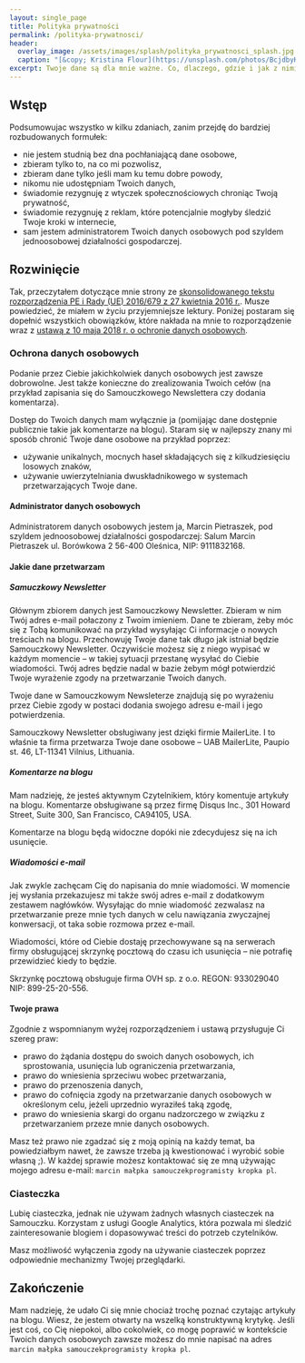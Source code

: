 ```yaml
---
layout: single_page
title: Polityka prywatności
permalink: /polityka-prywatnosci/
header:
  overlay_image: /assets/images/splash/polityka_prywatnosci_splash.jpg
  caption: "[&copy; Kristina Flour](https://unsplash.com/photos/BcjdbyKWquw)"
excerpt: Twoje dane są dla mnie ważne. Co, dlaczego, gdzie i jak z nimi robię opisałem w Samouczkowej polityce prywatności.
---
```


## Wstęp

Podsumowujac wszystko w kilku zdaniach, zanim przejdę do bardziej rozbudowanych formułek:

- nie jestem studnią bez dna pochłaniającą dane osobowe,
- zbieram tylko to, na co mi pozwolisz,
- zbieram dane tylko jeśli mam ku temu dobre powody,
- nikomu nie udostępniam Twoich danych,
- świadomie rezygnuję z wtyczek społecznościowych chroniąc Twoją prywatność,
- świadomie rezygnuję z reklam, które potencjalnie mogłyby śledzić Twoje kroki w internecie,
- sam jestem administratorem Twoich danych osobowych pod szyldem jednoosobowej działalności gospodarczej.

## Rozwinięcie

Tak, przeczytałem dotyczące mnie strony ze [skonsolidowanego tekstu rozporządzenia PE i Rady (UE) 2016/679 z 27 kwietnia 2016 r.](http://prawo.sejm.gov.pl/isap.nsf/DocDetails.xsp?id=WDU20180001000). Musze powiedzieć, że miałem w życiu przyjemniejsze lektury. Poniżej postaram się dopełnić wszystkich obowiązków, które nakłada na mnie to rozporządzenie wraz z [ustawą z 10 maja 2018 r. o ochronie danych osobowych](http://prawo.sejm.gov.pl/isap.nsf/DocDetails.xsp?id=WDU20180001000).

### Ochrona danych osobowych

Podanie przez Ciebie jakichkolwiek danych osobowych jest zawsze dobrowolne. Jest także konieczne do zrealizowania Twoich cełów (na przykład zapisania się do Samouczkowego Newslettera czy dodania komentarza).

Dostęp do Twoich danych mam wyłącznie ja (pomijając dane dostępnie publicznie takie jak komentarze na blogu). Staram się w najlepszy znany mi sposób chronić Twoje dane osobowe na przykład poprzez:

- używanie unikalnych, mocnych haseł składających się z kilkudziesięciu losowych znaków,
- używanie uwierzytelniania dwuskładnikowego w systemach przetwarzających Twoje dane.

#### Administrator danych osobowych

Administratorem danych osobowych jestem ja, Marcin Pietraszek, pod szyldem jednoosobowej działalności gospodarczej: Salum Marcin Pietraszek ul. Borówkowa 2 56-400 Oleśnica, NIP: 9111832168.

#### Jakie dane przetwarzam

##### Samuczkowy Newsletter

Głównym zbiorem danych jest Samouczkowy Newsletter. Zbieram w nim Twój adres e-mail połaczony z Twoim imieniem. Dane te zbieram, żeby móc się z Tobą komunikować na przykład wysyłając Ci informacje o nowych treściach na blogu. Przechowuję Twoje dane tak długo jak istniał będzie Samouczkowy Newsletter. Oczywiście możesz się z niego wypisać w każdym momencie – w takiej sytuacji przestanę wysyłać do Ciebie wiadomości. Twój adres będzie nadal w bazie żebym mógł potwierdzić Twoje wyrażenie zgody na przetwarzanie Twoich danych.

Twoje dane w Samouczkowym Newsleterze znajdują się po wyrażeniu przez Ciebie zgody w postaci dodania swojego adresu e-mail i jego potwierdzenia.

Samouczkowy Newsletter obsługiwany jest dzięki firmie MailerLite. I to właśnie ta firma przetwarza Twoje dane osobowe – UAB MailerLite, Paupio st. 46, LT-11341 Vilnius, Lithuania.

##### Komentarze na blogu

Mam nadzieję, że jesteś aktywnym Czytelnikiem, który komentuje artykuły na blogu. Komentarze obsługiwane są przez firmę Disqus Inc., 301 Howard Street, Suite 300, San Francisco, CA94105, USA.

Komentarze na blogu będą widoczne dopóki nie zdecydujesz się na ich usunięcie.

##### Wiadomości e-mail

Jak zwykle zachęcam Cię do napisania do mnie wiadomości. W momencie jej wysłania przekazujesz mi także swój adres e-mail z dodatkowym zestawem nagłówków. Wysyłając do mnie wiadomość zezwalasz na przetwarzanie preze mnie tych danych w celu nawiązania zwyczajnej konwersacji, ot taka sobie rozmowa przez e-mail.

Wiadomości, które od Ciebie dostaję przechowywane są na serwerach firmy obsługującej skrzynkę pocztową do czasu ich usunięcia – nie potrafię przewidzieć kiedy to będzie.

Skrzynkę pocztową obsługuje firma OVH sp. z o.o.  REGON: 933029040 NIP: 899-25-20-556.

#### Twoje prawa

Zgodnie z wspomnianym wyżej rozporządzeniem i ustawą przysługuje Ci szereg praw:

* prawo do żądania dostępu do swoich danych osobowych, ich sprostowania, usunięcia lub ograniczenia przetwarzania,
* prawo do wniesienia sprzeciwu wobec przetwarzania,
* prawo do przenoszenia danych,
* prawo do cofnięcia zgody na przetwarzanie danych osobowych w określonym celu, jeżeli uprzednio wyraziłeś taką zgodę,
* prawo do wniesienia skargi do organu nadzorczego w związku z przetwarzaniem przeze mnie danych osobowych.

Masz też prawo nie zgadzać się z moją opinią na każdy temat, ba powiedziałbym nawet, że zawsze trzeba ją kwestionować i wyrobić sobie własną ;). W każdej sprawie możesz kontaktować się ze mną używając mojego adresu e-mail: `marcin małpka samouczekprogramisty kropka pl`.

### Ciasteczka

Lubię ciasteczka, jednak nie używam żadnych własnych ciasteczek na Samouczku. Korzystam z usługi Google Analytics, która pozwala mi śledzić zainteresowanie blogiem i dopasowywać treści do potrzeb czytelników.

Masz możliwość wyłączenia zgody na używanie ciasteczek poprzez odpowiednie mechanizmy Twojej przeglądarki.

## Zakończenie

Mam nadzieję, że udało Ci się mnie chociaż trochę poznać czytając artykuły na blogu. Wiesz, że jestem otwarty na wszelką konstruktywną krytykę. Jeśli jest coś, co Cię niepokoi, albo cokolwiek, co mogę poprawić w kontekście Twoich danych osobowych zawsze możesz do mnie napisać na adres `marcin małpka samouczekprogramisty kropka pl`.
